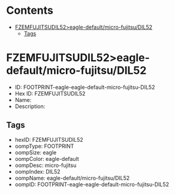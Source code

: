 



Contents
========

* [FZEMFUJITSUDIL52>eagle-default/micro-fujitsu/DIL52](#fzemfujitsudil52eagle-defaultmicro-fujitsudil52)
	* [Tags](#tags)

# FZEMFUJITSUDIL52>eagle-default/micro-fujitsu/DIL52

- ID: FOOTPRINT-eagle-eagle-default-micro-fujitsu-DIL52
- Hex ID: FZEMFUJITSUDIL52
- Name: 
- Description: 

## Tags

- hexID: FZEMFUJITSUDIL52
- oompType: FOOTPRINT
- oompSize: eagle
- oompColor: eagle-default
- oompDesc: micro-fujitsu
- oompIndex: DIL52
- oompName: eagle-default/micro-fujitsu/DIL52
- oompID: FOOTPRINT-eagle-eagle-default-micro-fujitsu-DIL52

